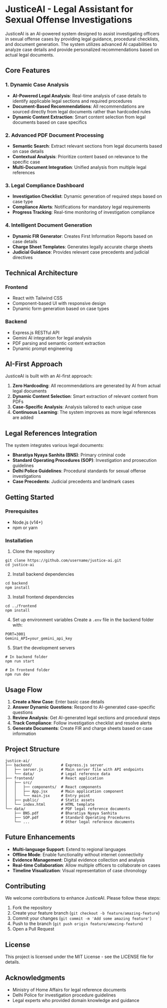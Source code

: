 # JusticeAI - Legal Assistant for Sexual Offense Investigations

JusticeAI is an AI-powered system designed to assist investigating officers in sexual offense cases by providing legal guidance, procedural checklists, and document generation. The system utilizes advanced AI capabilities to analyze case details and provide personalized recommendations based on actual legal documents.

## Core Features

### 1. Dynamic Case Analysis
- **AI-Powered Legal Analysis**: Real-time analysis of case details to identify applicable legal sections and required procedures
- **Document-Based Recommendations**: All recommendations are sourced directly from legal documents rather than hardcoded rules
- **Dynamic Content Extraction**: Smart content selection from legal documents based on case specifics

### 2. Advanced PDF Document Processing
- **Semantic Search**: Extract relevant sections from legal documents based on case details
- **Contextual Analysis**: Prioritize content based on relevance to the specific case
- **Multi-Document Integration**: Unified analysis from multiple legal references

### 3. Legal Compliance Dashboard
- **Investigation Checklist**: Dynamic generation of required steps based on case type
- **Compliance Alerts**: Notifications for mandatory legal requirements
- **Progress Tracking**: Real-time monitoring of investigation compliance

### 4. Intelligent Document Generation
- **Dynamic FIR Generator**: Creates First Information Reports based on case details
- **Charge Sheet Templates**: Generates legally accurate charge sheets
- **Judicial Guidance**: Provides relevant case precedents and judicial directives

## Technical Architecture

### Frontend
- React with Tailwind CSS
- Component-based UI with responsive design
- Dynamic form generation based on case types

### Backend
- Express.js RESTful API
- Gemini AI integration for legal analysis
- PDF parsing and semantic content extraction
- Dynamic prompt engineering

## AI-First Approach

JusticeAI is built with an AI-first approach:

1. **Zero Hardcoding**: All recommendations are generated by AI from actual legal documents
2. **Dynamic Content Selection**: Smart extraction of relevant content from PDFs
3. **Case-Specific Analysis**: Analysis tailored to each unique case
4. **Continuous Learning**: The system improves as more legal references are added

## Legal References Integration

The system integrates various legal documents:

- **Bharatiya Nyaya Sanhita (BNS)**: Primary criminal code
- **Standard Operating Procedures (SOP)**: Investigation and prosecution guidelines
- **Delhi Police Guidelines**: Procedural standards for sexual offense investigations
- **Case Precedents**: Judicial precedents and landmark cases

## Getting Started

### Prerequisites
- Node.js (v14+)
- npm or yarn

### Installation

1. Clone the repository
```
git clone https://github.com/username/justice-ai.git
cd justice-ai
```

2. Install backend dependencies
```
cd backend
npm install
```

3. Install frontend dependencies
```
cd ../frontend
npm install
```

4. Set up environment variables
Create a `.env` file in the backend folder with:
```
PORT=3001
Gemini_API=your_gemini_api_key
```

5. Start the development servers
```
# In backend folder
npm run start

# In frontend folder
npm run dev
```

## Usage Flow

1. **Create a New Case**: Enter basic case details
2. **Answer Dynamic Questions**: Respond to AI-generated case-specific questions
3. **Review Analysis**: Get AI-generated legal sections and procedural steps
4. **Track Compliance**: Follow investigation checklist and resolve alerts
5. **Generate Documents**: Create FIR and charge sheets based on case information

## Project Structure

```
justice-ai/
├── backend/             # Express.js server
│   ├── server.js        # Main server file with API endpoints
│   └── data/            # Legal reference data
├── frontend/            # React application
│   ├── src/
│   │   ├── components/  # React components
│   │   ├── App.jsx      # Main application component
│   │   └── main.jsx     # Entry point
│   ├── public/          # Static assets
│   └── index.html       # HTML template
└── data/                # PDF legal reference documents
    ├── BNS.pdf          # Bharatiya Nyaya Sanhita
    ├── SOP.pdf          # Standard Operating Procedures
    └── ...              # Other legal reference documents
```

## Future Enhancements

- **Multi-language Support**: Extend to regional languages
- **Offline Mode**: Enable functionality without internet connectivity
- **Evidence Management**: Digital evidence collection and analysis
- **Real-time Collaboration**: Allow multiple officers to collaborate on cases
- **Timeline Visualization**: Visual representation of case chronology

## Contributing

We welcome contributions to enhance JusticeAI. Please follow these steps:

1. Fork the repository
2. Create your feature branch (`git checkout -b feature/amazing-feature`)
3. Commit your changes (`git commit -m 'Add some amazing feature'`)
4. Push to the branch (`git push origin feature/amazing-feature`)
5. Open a Pull Request

## License

This project is licensed under the MIT License - see the LICENSE file for details.

## Acknowledgments

- Ministry of Home Affairs for legal reference documents
- Delhi Police for investigation procedure guidelines
- Legal experts who provided domain knowledge and guidance